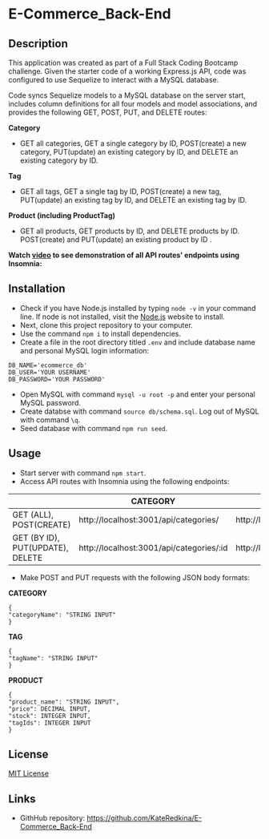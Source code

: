 # E-Commerce_Back-End

## Description

This application was created as part of a Full Stack Coding Bootcamp challenge. Given the starter code of a working Express.js API, code was configured to use Sequelize to interact with a MySQL database. 

Code syncs Sequelize models to a MySQL database on the server start, includes column definitions for all four models and model associations, and provides the following GET, POST, PUT, and DELETE routes:

**Category**
 * GET all categories, GET a single category by ID, POST(create) a new category, PUT(update) an existing category by ID, and DELETE an existing category by ID. 

**Tag**
 * GET all tags, GET a single tag by ID, POST(create) a new tag, PUT(update) an existing tag by ID, and DELETE an existing tag by ID.

**Product (including ProductTag)**
 * GET all products, GET products by ID, and DELETE products by ID. POST(create) and PUT(update) an existing product by ID .

**Watch [video](https://drive.google.com/file/d/1eYG7Cm0h8bG9MRZt9c2PAgpVknfcWFZ8/view) to see demonstration of all API routes' endpoints using Insomnia:**

## Installation
* Check if you have Node.js installed by typing `node -v` in your command line. If node is not installed, visit the [Node.js](https://nodejs.org/en) website to install. 
* Next, clone this project repository to your computer. 
* Use the command `npm i` to install dependencies. 
* Create a file in the root directory titled `.env` and include database name and personal MySQL login information:
```
DB_NAME='ecommerce_db'
DB_USER='YOUR USERNAME'
DB_PASSWORD='YOUR PASSWORD'
```
* Open MySQL with command `mysql -u root -p` and enter your personal MySQL password. 
* Create databse with command `source db/schema.sql`. Log out of MySQL with command `\q`.
* Seed database with command `npm run seed`.

## Usage
* Start server with command `npm start`.
* Access API routes with Insomnia using the following endpoints:

|                                   | CATEGORY                                 | TAG                                | PRODUCT                                |
|-----------------------------------|------------------------------------------|------------------------------------|----------------------------------------|
| GET (ALL), POST(CREATE)           | http://localhost:3001/api/categories/    | http://localhost:3001/api/tags/    | http://localhost:3001/api/products/    |
| GET (BY ID), PUT(UPDATE),  DELETE | http://localhost:3001/api/categories/:id | http://localhost:3001/api/tags/:id | http://localhost:3001/api/products/:id |


* Make POST and PUT requests with the following JSON body formats:

 **CATEGORY**
  ```
  { 
  "categoryName": "STRING INPUT" 
  }
  ```
 **TAG**
  ```
  { 
  "tagName": "STRING INPUT" 
  }
  ```
  **PRODUCT**
  ```
  { 
  "product_name": "STRING INPUT",   
  "price": DECIMAL INPUT,   
  "stock": INTEGER INPUT,   
  "tagIds": INTEGER INPUT
  }
  ```
## License

[MIT License](https://opensource.org/licenses/MIT)

## Links
* GithHub repository: https://github.com/KateRedkina/E-Commerce_Back-End